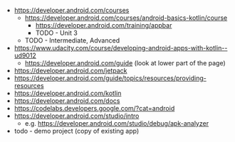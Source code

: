* https://developer.android.com/courses
    * https://developer.android.com/courses/android-basics-kotlin/course
        * https://developer.android.com/training/appbar
        * TODO - Unit 3
    * TODO - Intermediate, Advanced
* https://www.udacity.com/course/developing-android-apps-with-kotlin--ud9012
    * https://developer.android.com/guide (look at lower part of the page)
* https://developer.android.com/jetpack
* https://developer.android.com/guide/topics/resources/providing-resources
* https://developer.android.com/kotlin
* https://developer.android.com/docs
* https://codelabs.developers.google.com/?cat=android
* https://developer.android.com/studio/intro
	* e.g. https://developer.android.com/studio/debug/apk-analyzer
* todo - demo project (copy of existing app)